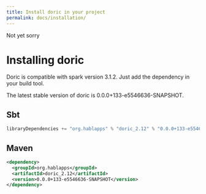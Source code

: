 ```yaml
---
title: Install doric in your project
permalink: docs/installation/
---
```

Not yet sorry
# Installing doric
Doric is compatible with spark version 3.1.2. Just add the dependency in your build tool.

The latest stable version of doric is 0.0.0+133-e5546636-SNAPSHOT.

## Sbt
```scala
libraryDependencies += "org.hablapps" % "doric_2.12" % "0.0.0+133-e5546636-SNAPSHOT"
```
## Maven
```xml
<dependency>
  <groupId>org.hablapps</groupId>
  <artifactId>doric_2.12</artifactId>
  <version>0.0.0+133-e5546636-SNAPSHOT</version>
</dependency>
```

